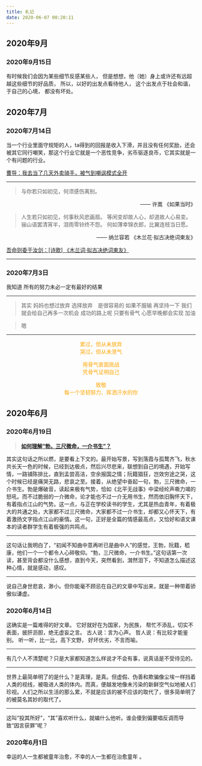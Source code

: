 ```yaml
---
title: 札记
date: 2020-06-07 00:20:11
---
```



## 2020年9月


### 2020年9月15日

有时候我们会因为某些细节反感某些人，
但是想想，他（她）身上或许还有远超越这些细节的好品质，
所以，以好的出发点看待他人，
这个出发点于社会和谐，于自己的心境，
都没有坏处。

## 2020年7月


### 2020年7月14日

当一个行业里面守规矩的人，ta得到的回报是收入下滑，并且没有任何奖励，还会被其它同行嘲笑，那这个行业它就是一个恶性竞争，劣币驱逐良币，它其实就是一个有问题的行业。

[曹导：我去当了几天外卖骑手，被气到嘲讽模式全开](https://weibo.com/tv/show/1034:4525123521413244?from=old_pc_videoshow)

---

> 与你若只如初见，何须感伤离别。
<p align="right"> —— 许嵩 《如果当时》 </font></p>

> 人生若只如初见，何事秋风悲画扇。
> 等闲变却故人心，却道故人心易变。
> 骊山语罢清宵半，泪雨零铃终不怨。
> 何如薄幸锦衣郎，比翼连枝当日愿。
<p align="right"> —— 纳兰容若 《木兰花·拟古决绝词柬友》 </font></p>

[吾命则委于汝剑：[诗歌] 《木兰词·拟古决绝词柬友》](https://zhuanlan.zhihu.com/p/30137854)

---

### 2020年7月3日

我知道
所有的努力未必一定有最好的结果

---

> 其实
> 妈妈也想过放弃
> 选择放弃&emsp;是很容易的
> 如果不服输
> 再坚持一下
> 我们就会给自己再多一次机会
> 成功的路上呢
> 只要有骨气
> 心愿早晚都会实现
> 加油

> 嗯
---

<p align="center"><font color=orange>累过，但从未放弃</br>哭过，但从未泄气</font></p>
<p align="center"><font color=orange>用骨气直面挑战</br>凭骨气证明自己</font></p>

<p align="center"><font color=orange>致敬</br>每一个坚韧努力、挥洒汗水的你</font></p>


## 2020年6月


### 2020年6月19日

> [**如何理解“勃，三尺微命，一介书生”？**](https://www.zhihu.com/question/58661311)

其实这句话之所以燃，是要看上下文的。最开始写景，写到落霞与孤鹜齐飞，秋水共长天一色的时候，已经到达极点，然后兴尽悲来，联想到自己的境遇，开始写情，一路铺陈排比，直到孟尝高洁，空余报国之情；阮籍猖狂，岂效穷途之哭，这个时候已经是痛哭无路，悲哀之至。接着，从绝望中奋起一句，勃，三尺微命，一介书生。勃是爆破音，读起来极有气势，恰如《北平无战事》中梁经纶声嘶力竭的怒吼。而不过脆弱的一介微命，论才能也不过一介无用书生，然而依旧胸怀天下，有着指点江山的气势。这一点，与正在学校读书的学生，尤其是热血青年，有着极大的共通之处，大家都不过三尺微命，大家都不过一介书生，却都又心怀天下，有着激扬文字指点江山的豪情。这一句，正好是全篇的情感最高点，又恰好和语文课本的读者群学生有着极强的共鸣点。

---

这句话让我明白了，“初闻不知曲中意再听已是曲中人”的感觉，王勃，阮籍，嵇康，他们一个一个都令人心碎敬仰。“勃，三尺微命，一介书生。”这句话第一次读，甚至背会都没什么感想，直到今天，突然看到，潸然泪下，不知道怎么描述这种心情，就是感动，感叹。

---

说自己身世悲哀，渺小。但你能毫不顾忌在自己的文章中写出来，就是一种带着骄傲似谦虚。


### 2020年6月14日
这确实是一篇难得的好文章。
它好就好在为国家，为民族，
帮忙不添乱，切实不表面，披肝沥胆，绝无虚妄之言。
古人说：言为心声。
哲人说：有比较才能鉴别。
听一听，比一比，高下文野，
好坏优劣，不言而喻。

___

有几个人不清楚呢？只是大家都知道怎么样说才不会有事，说真话是不受待见的。

***

世界上最简单明了的是什么？是真理，是真。但虚假、伪善和欺骗像尘埃一样挡着人类的视线，被吸进人类的体内。而真，便越发地像未污染的新鲜空气似地被人们珍视。人们之所以生活的那么累，不就是应该的被不应该的取代了，很多简单明了的被莫名其妙的取代了。

---

这叫“投其所好”，“其”喜欢听什么，就编什么他听。谁会傻到偏要唱反调而导致“因言获罪”呢？


### 2020年6月1日
幸运的人一生都被童年治愈，不幸的人一生都在治愈童年 。